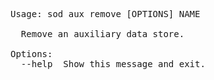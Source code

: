 <!-- Automatically generated with dumpdocs.sh -- DO NOT EDIT!!! -->
<pre>
Usage: sod aux remove [OPTIONS] NAME

  Remove an auxiliary data store.

Options:
  --help  Show this message and exit.
</pre>
